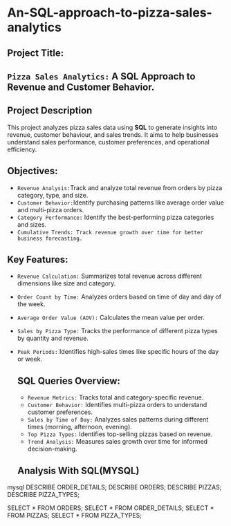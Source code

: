 # An-SQL-approach-to-pizza-sales-analytics
## Project Title:
## `Pizza Sales Analytics:` A SQL Approach to Revenue and Customer Behavior.
## Project Description
This project analyzes pizza sales data using **SQL** to generate insights into revenue, customer behaviour, and sales trends. It aims to help businesses understand sales performance, customer preferences, and operational efficiency.
## Objectives:
- `Revenue Analysis:`Track and analyze total revenue from orders by pizza category, type, and size.
- `Customer Behavior:`Identify purchasing patterns like average order value and multi-pizza orders.
- `Category Performance:` Identify the best-performing pizza categories and sizes.
- `Cumulative Trends: Track revenue growth over time for better business forecasting.`

## Key Features:
- `Revenue Calculation:` Summarizes total revenue across different dimensions like size and category.
- `Order Count by Time:` Analyzes orders based on time of day and day of the week.
- `Average Order Value (AOV):` Calculates the mean value per order.
 - `Sales by Pizza Type:` Tracks the performance of different pizza types by quantity and revenue.
 - `Peak Periods:` Identifies high-sales times like specific hours of the day or week.

   ## SQL Queries Overview:
   - `Revenue Metrics:` Tracks total and category-specific revenue.
   - `Customer Behavior:` Identifies multi-pizza orders to understand customer preferences.
   - `Sales by Time of Day:` Analyzes sales patterns during different times (morning, afternoon, evening).
   - `Top Pizza Types:` Identifies top-selling pizzas based on revenue.
   - `Trend Analysis:` Measures sales growth over time for informed decision-making.
  
   ## Analysis With SQL(MYSQL)
mysql
DESCRIBE ORDER_DETAILS;
DESCRIBE ORDERS;
DESCRIBE PIZZAS;
DESCRIBE PIZZA_TYPES;

SELECT * FROM ORDERS;
SELECT * FROM ORDER_DETAILS;
SELECT * FROM PIZZAS;
SELECT * FROM PIZZA_TYPES;
